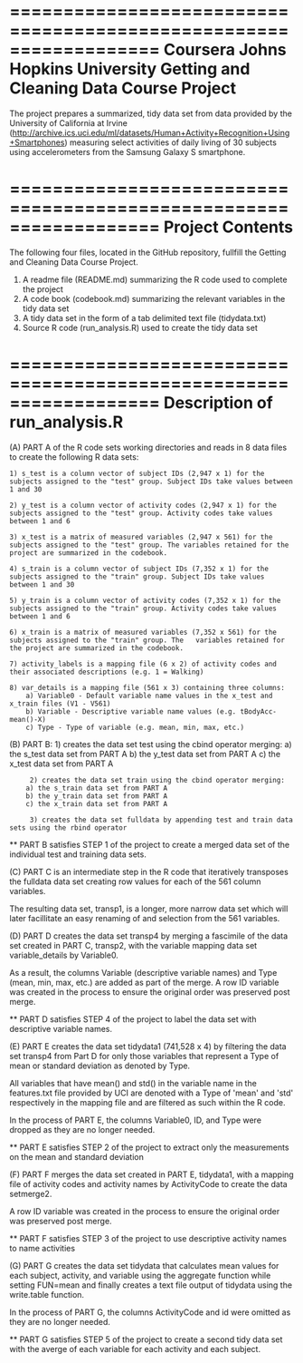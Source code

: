 ==================================================================
Coursera 
Johns Hopkins University
Getting and Cleaning Data Course Project
==================================================================

The project prepares a summarized, tidy data set from data provided by the University of California at Irvine 
(http://archive.ics.uci.edu/ml/datasets/Human+Activity+Recognition+Using+Smartphones) measuring select activities of daily living of 30 subjects 
using accelerometers from the Samsung Galaxy S smartphone.

==================================================================
Project Contents
==================================================================

The following four files, located in the GitHub repository, fullfill the Getting and Cleaning Data Course Project. 

1) A readme file (README.md) summarizing the R code used to complete the project
2) A code book (codebook.md) summarizing the relevant variables in the tidy data set
3) A tidy data set in the form of a tab delimited text file (tidydata.txt)
4) Source R code (run_analysis.R) used to create the tidy data set

==================================================================
Description of run_analysis.R
==================================================================

(A) PART A of the R code sets working directories and reads in 8 data files to create the following R data sets:
	
	1) s_test is a column vector of subject IDs (2,947 x 1) for the subjects assigned to the "test" group. Subject IDs take values between 1 and 30
	
	2) y_test is a column vector of activity codes (2,947 x 1) for the subjects assigned to the "test" group. Activity codes take values between 1 and 6
	
	3) x_test is a matrix of measured variables (2,947 x 561) for the subjects assigned to the "test" group. The variables retained for the project are summarized in the codebook.
	
	4) s_train is a column vector of subject IDs (7,352 x 1) for the subjects assigned to the "train" group. Subject IDs take values between 1 and 30
	
	5) y_train is a column vector of activity codes (7,352 x 1) for the subjects assigned to the "train" group. Activity codes take values between 1 and 6
	
	6) x_train is a matrix of measured variables (7,352 x 561) for the subjects assigned to the "train" group. The 	 variables retained for the project are summarized in the codebook.
	
	7) activity_labels is a mapping file (6 x 2) of activity codes and their associated descriptions (e.g. 1 = Walking)
	
	8) var_details is a mapping file (561 x 3) containing three columns:
		a) Variable0 - Default variable name values in the x_test and x_train files (V1 - V561)
		b) Variable - Descriptive variable name values (e.g. tBodyAcc-mean()-X)
		c) Type - Type of variable (e.g. mean, min, max, etc.)

(B)  PART B: 1) creates the data set test using the cbind operator merging: 
		a) the s_test data set from PART A
		b) the y_test data set from PART A
		c) the x_test data set from PART A
		
	     2) creates the data set train using the cbind operator merging: 
		a) the s_train data set from PART A
		b) the y_train data set from PART A
		c) the x_train data set from PART A
		
	     3) creates the data set fulldata by appending test and train data sets using the rbind operator

** PART B satisfies STEP 1 of the project to create a merged data set of the individual test and training data sets.

(C) PART C is an intermediate step in the R code that iteratively transposes the fulldata data set creating row values for each of the 561 column variables.

The resulting data set, transp1, is a longer, more narrow data set which will later facillitate an easy renaming of and selection from the 561 variables. 
    
(D) PART D creates the data set transp4 by merging a fascimile of the data set created in PART C, transp2, with the variable mapping data set variable_details by Variable0. 

As a result, the columns Variable (descriptive variable names) and Type (mean, min, max, etc.) are added as part of the merge. 
A row ID variable was created in the process to ensure the original order was preserved post merge. 

** PART D satisfies STEP 4 of the project to label the data set with descriptive variable names.

(E) PART E creates the data set tidydata1 (741,528 x 4) by filtering the data set transp4 from Part D for only those variables that represent a Type of mean or standard deviation as denoted by Type. 

All variables that have mean() and std() in the variable name in the features.txt file provided by UCI are denoted with a 
Type of 'mean' and 'std' respectively in the mapping file and are filtered as such within the R code.

In the process of PART E, the columns Variable0, ID, and Type were dropped as they are no longer needed.

** PART E satisfies STEP 2 of the project to extract only the measurements on the mean and standard deviation

(F) PART F merges the data set created in PART E, tidydata1, with a mapping file of activity codes and activity names by ActivityCode to create the data setmerge2. 

A row ID variable was created in the process to ensure the original order was preserved post merge. 

** PART F satisfies STEP 3 of the project to use descriptive activity names to name activities

(G) PART G creates the data set tidydata that calculates mean values for each subject, activity, and variable using the aggregate function while setting FUN=mean and finally creates a text file output of tidydata using the write.table function. 

In the process of PART G, the columns ActivityCode and id were omitted as they are no longer needed. 

** PART G satisfies STEP 5 of the project to create a second tidy data set with the averge of each variable for each activity and each subject.
